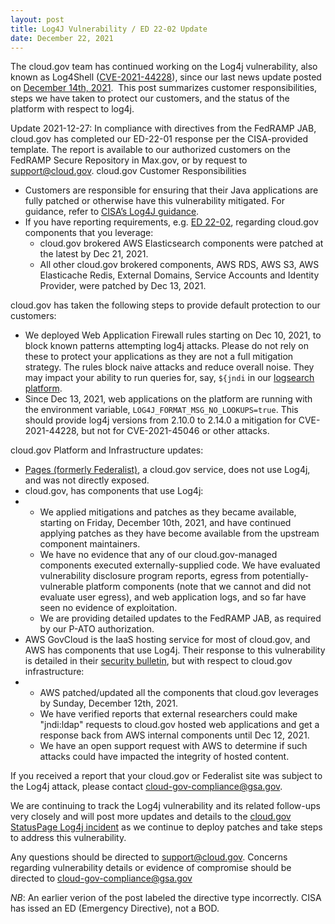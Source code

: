 ```yaml
---
layout: post
title: Log4J Vulnerability / ED 22-02 Update
date: December 22, 2021
---
```

The cloud.gov team has continued working on the Log4j vulnerability, also known as Log4Shell ([CVE-2021-44228](https://nvd.nist.gov/vuln/detail/CVE-2021-44228)), since our last news update posted on [December 14th, 2021](https://www.cloud.gov/2021/12/14/log4j-buildpack-updates/).  This post summarizes customer responsibilities, steps we have taken to protect our customers, and the status of the platform with respect to log4j.

Update 2021-12-27: In compliance with directives from the FedRAMP JAB, cloud.gov has completed our ED-22-01 response per the CISA-provided template. The report is available to our authorized customers on the FedRAMP Secure Repository in Max.gov, or by request to support@cloud.gov. 
cloud.gov Customer Responsibilities

* Customers are responsible for ensuring that their Java applications are fully patched or otherwise have this vulnerability mitigated. For guidance, refer to [CISA’s Log4J guidance](https://www.cisa.gov/news-events/cybersecurity-advisories/aa21-356a).
* If you have reporting requirements, e.g. [ED 22-02](https://www.cisa.gov/emergency-directive-22-02), regarding cloud.gov components that you leverage:
  * cloud.gov brokered AWS Elasticsearch components were patched at the latest by Dec 21, 2021.
  * All other cloud.gov brokered components, AWS RDS, AWS S3, AWS Elasticache Redis, External Domains, Service Accounts and Identity Provider, were patched by Dec 13, 2021.

cloud.gov has taken the following steps to provide default protection to our customers:

* We deployed Web Application Firewall rules starting on Dec 10, 2021, to block known patterns attempting log4j attacks. Please do not rely on these to protect your applications as they are not a full mitigation strategy. The rules block naive attacks and reduce overall noise. They may impact your ability to run queries for, say, `${jndi` in our [logsearch platform](https://logs.fr.cloud.gov).
* Since Dec 13, 2021, web applications on the platform are running with the environment variable, `LOG4J_FORMAT_MSG_NO_LOOKUPS=true`. This should provide log4j versions from 2.10.0 to 2.14.0 a mitigation for CVE-2021-44228, but not for CVE-2021-45046 or other attacks.

cloud.gov Platform and Infrastructure updates:

* [Pages (formerly Federalist)](https://pages.cloud.gov/), a cloud.gov service, does not use Log4j, and was not directly exposed.
* cloud.gov, has components that use Log4j:
* * We applied mitigations and patches as they became available, starting on Friday, December 10th, 2021, and have continued applying patches as they have become available from the upstream component maintainers.
  * We have no evidence that any of our cloud.gov-managed components executed externally-supplied code. We have evaluated vulnerability disclosure program reports, egress from potentially-vulnerable platform components (note that we cannot and did not evaluate user egress), and web application logs, and so far have seen no evidence of exploitation.
  * We are providing detailed updates to the FedRAMP JAB, as required by our P-ATO authorization.
* AWS GovCloud is the IaaS hosting service for most of cloud.gov, and AWS has components that use Log4j. Their response to this vulnerability is detailed in their [security bulletin](https://aws.amazon.com/security/security-bulletins/AWS-2021-006/), but with respect to cloud.gov infrastructure:
* * AWS patched/updated all the components that cloud.gov leverages by Sunday, December 12th, 2021.
  * We have verified reports that external researchers could make "jndi:ldap" requests to cloud.gov hosted web applications and get a response back from AWS internal components until Dec 12, 2021.
  * We have an open support request with AWS to determine if such attacks could have impacted the integrity of hosted content.

If you received a report that your cloud.gov or Federalist site was subject to the Log4j attack, please contact [cloud-gov-compliance@gsa.gov](mailto:cloud-gov-compliance@gsa.gov).

We are continuing to track the Log4j vulnerability and its related follow-ups very closely and will post more updates and details to the [cloud.gov StatusPage Log4j incident](https://cloudgov.statuspage.io/incidents/hc60k5316r34) as we continue to deploy patches and take steps to address this vulnerability.

Any questions should be directed to [support@cloud.gov](mailto:support@cloud.gov). Concerns regarding vulnerability details or evidence of compromise should be directed to [cloud-gov-compliance@gsa.gov](mailto:cloud-gov-compliance@gsa.gov)

_NB_: An earlier verion of the post labeled the directive type incorrectly.
CISA has issed an ED (Emergency Directive), not a BOD. 
